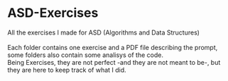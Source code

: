 # ASD-Exercises
All the exercises I made for ASD (Algorithms and Data Structures) </br>
</br>
Each folder contains one exercise and a PDF file describing the prompt, some folders also contain some analisys of the code. </br>
Being Exercises, they are not perfect -and they are not meant to be-, but they are here to keep track of what I did. </br>
